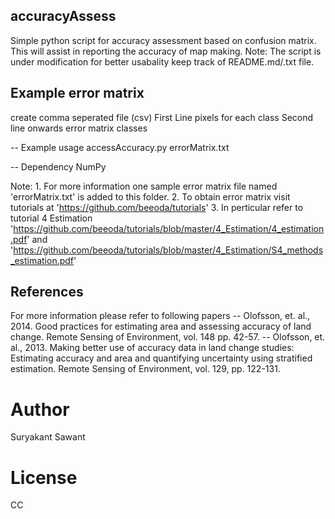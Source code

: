 ## accuracyAssess
Simple python script for accuracy assessment based on confusion matrix.
This will assist in reporting the accuracy of map making. 
Note: The script is under modification for better usabality keep track of README.md/.txt file.

## Example error matrix
create comma seperated file (csv)
First Line
pixels for each class
Second line onwards
error matrix classes

-- Example usage
accessAccuracy.py errorMatrix.txt

-- Dependency
NumPy

Note: 1. For more information one sample error matrix file named 'errorMatrix.txt' is added to this folder.
2. To obtain error matrix visit tutorials at 'https://github.com/beeoda/tutorials'
3. In perticular refer to tutorial 4 Estimation 'https://github.com/beeoda/tutorials/blob/master/4_Estimation/4_estimation.pdf' and 'https://github.com/beeoda/tutorials/blob/master/4_Estimation/S4_methods_estimation.pdf'

## References
For more information please refer to following papers
-- Olofsson, et. al., 2014. Good practices for estimating area and assessing accuracy of land change. Remote Sensing of Environment, vol. 148 pp. 42-57.
-- Olofsson, et. al., 2013. Making better use of accuracy data in land change studies: Estimating accuracy and area and quantifying uncertainty using stratified estimation. Remote Sensing of Environment, vol. 129, pp. 122-131.

# Author
Suryakant Sawant

# License
CC

